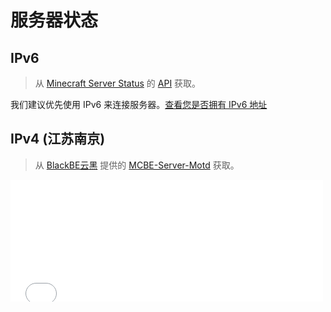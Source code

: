 # 服务器状态
## IPv6
> 从 [Minecraft Server Status](https://mcsrvstat.us/bedrock/play.ltya.top) 的 [API](https://api.mcsrvstat.us/bedrock/3/play.ltya.top) 获取。

我们建议优先使用 IPv6 来连接服务器。[查看您是否拥有 IPv6 地址](https://ipw.cn)

<div id="server-status"></div>
<script>
    async function fetchServerStatus() {
        try {
            const response = await fetch('https://api.mcsrvstat.us/bedrock/3/play.ltya.top');
            const data = await response.json();

            let serverStatus = `
                    <strong>IP 地址:</strong> play.ltya.top<br>
                    <strong>端口:</strong> ${data.port}<br>
                    <strong><a href="minecraft:?addExternalServer=岚天方块窝(推荐)|play.ltya.top:19132">点击快速添加服务器</a></strong><br>
                    <strong>服务器状态:</strong> ${data.online ? '在线' : '离线'}<br>
                `;

            if (data.online) {
                serverStatus += `
                        <strong>服务器 MOTD:</strong> ${data.motd.clean}<br>
                        <strong>当前在线玩家:</strong> ${data.players.online} / ${data.players.max}<br>
                        <strong>服务器版本:</strong> ${data.version}<br>
                        <strong>游戏模式:</strong> ${data.gamemode}<br>
                        <strong>地图名称:</strong> ${data.map.clean}<br>
                    `;
            }
            document.getElementById('server-status').innerHTML = serverStatus;
        } catch (error) {
            document.getElementById('server-status').innerHTML = `<p class="error">无法获取服务器状态信息，请稍后再试。<br>`;
        }
    }

    fetchServerStatus();
</script>

## IPv4 (江苏南京)

> 从 [BlackBE云黑](https://blackbe.work) 提供的 [MCBE-Server-Motd](https://motdbe.blackbe.work/iframe.html?ip=v4.play.ltya.top&port=19132&dark=true&join_open=true) 获取。

<iframe frameborder="no" border="0" marginwidth="0" marginheight="0" width="500px" height="195px" scrolling=no src="//motdbe.blackbe.work/iframe.html?ip=v4.play.ltya.top&port=19132&dark=true&join_open=true"></iframe>

